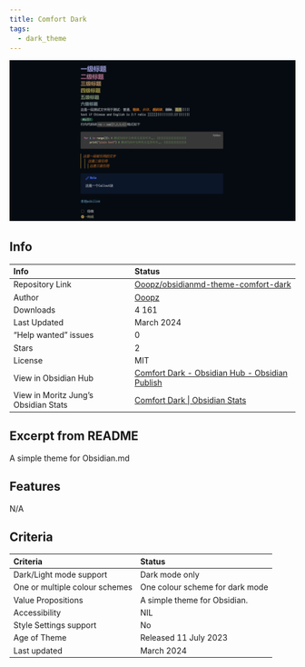 ```yaml
---
title: Comfort Dark
tags:
  - dark_theme
---
```


<img src="https://raw.githubusercontent.com/Ooopz/obsidianmd-theme-comfort-dark/refs/heads/main/screenshot.png">

## Info

| Info                                 | Status                                                                                                                                                           |
| :----------------------------------- | :--------------------------------------------------------------------------------------------------------------------------------------------------------------- |
| Repository Link                      | [Ooopz/obsidianmd-theme-comfort-dark](https://github.com/Ooopz/obsidianmd-theme-comfort-dark)                                                                    |
| Author                               | [Ooopz](https://github.com/Ooopz)                                                                                                                                |
| Downloads                            | 4 161                                                                                                                                                            |
| Last Updated                         | March 2024                                                                                                                                                       |
| “Help wanted” issues                 | 0                                                                                                                                                                |
| Stars                                | 2                                                                                                                                                                |
| License                              | MIT                                                                                                                                                              |
| View in Obsidian Hub                 | [Comfort Dark \- Obsidian Hub \- Obsidian Publish](https://publish.obsidian.md/hub/02+-+Community+Expansions/02.05+All+Community+Expansions/Themes/Comfort+Dark) |
| View in Moritz Jung’s Obsidian Stats | [Comfort Dark \| Obsidian Stats](https://www.moritzjung.dev/obsidian-stats/themes/comfort-dark/)                                                                 |

## Excerpt from README

A simple theme for Obsidian.md

## Features

N/A

## Criteria

| Criteria                       | Status                          |
| :----------------------------- | :------------------------------ |
| Dark/Light mode support        | Dark mode only                  |
| One or multiple colour schemes | One colour scheme for dark mode |
| Value Propositions             | A simple theme for Obsidian.    |
| Accessibility                  | NIL                             |
| Style Settings support         | No                              |
| Age of Theme                   | Released 11 July 2023           |
| Last updated                   | March 2024                      |
